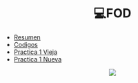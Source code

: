 <h1 align="center"> 💻FOD </h1>



- [Resumen](/Documentos/Teoria.md)
- [Codigos](/Documentos/Codigos.md)
- [Practica 1 Vieja](/Documentos/Practica1.md)
- [Practica 1 Nueva](/Documentos/Practica1Nueva.md)

<div align="center">
<img src="https://media.giphy.com/media/lP3YRSPQbYXgBKdLUI/giphy.gif"/>
 </div>